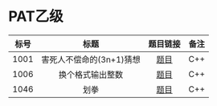 # PAT乙级
标号|标题|题目链接|备注
:--:|:---:|:---:|:---:|
1001|害死人不偿命的(3n+1)猜想|[题目](https://pintia.cn/problem-sets/994805260223102976/problems/994805325918486528)|C++|
1006|	换个格式输出整数|[题目](https://pintia.cn/problem-sets/994805260223102976/problems/994805318855278592)|C++|
1046|划拳|[题目](https://pintia.cn/problem-sets/994805260223102976/problems/994805277847568384)|C++|
